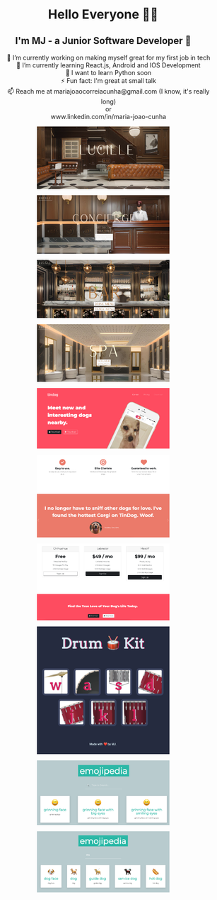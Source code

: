 ###  <h1 align="center">Hello Everyone 🫶🏻</h1>


<h2 align="center">I'm MJ - a Junior Software Developer 🤩 </h2>

<ul align="center" style="list-style: none;">
<li>🔭 I’m currently working on making myself great for my first job in tech </li>
<li>🌱 I’m currently learning React.js, Android and IOS Development</li>
<li>🤔 I want to learn Python soon</li>
<li>⚡ Fun fact: I'm great at small talk</li>
<li>📫 Reach me at mariajoaocorreiacunha@gmail.com (I know, it's really long)</li>
or
<li>www.linkedin.com/in/maria-joao-cunha</li>
</ul>
<img
  src="https://github.com/mjoaoocc/mjoaoocc/blob/main/gitimages/lucillelobby.png"
  alt="Alt text"
  style="display: flex; margin: 0 auto; max-width: 300px">
  
  <img
  src="https://github.com/mjoaoocc/mjoaoocc/blob/main/gitimages/lucilleconcierge.png"
  alt="Alt text"
  style="display: flex; margin: 0 auto; max-width: 300px">
  
  <img
  src="https://github.com/mjoaoocc/mjoaoocc/blob/main/gitimages/lucillebar.png"
  alt="Alt text"
  style="display: flex; margin: 0 auto; max-width: 300px">

  <img
  src="https://github.com/mjoaoocc/mjoaoocc/blob/main/gitimages/lucillespa.png"
  alt="Alt text"
  style="display: flex; margin: 0 auto; max-width: 300px">

  <img
  src="https://github.com/mjoaoocc/mjoaoocc/blob/main/gitimages/tindog1.png"
  alt="Alt text"
  style="display: flex; margin: 0 auto; max-width: 300px">

  <img
  src="https://github.com/mjoaoocc/mjoaoocc/blob/main/gitimages/tindog2.png"
  alt="Alt text"
  style="display: flex; margin: 0 auto; max-width: 300px">

  <img
  src="https://github.com/mjoaoocc/mjoaoocc/blob/main/gitimages/tindog3.png"
  alt="Alt text"
  style="display: flex; margin: 0 auto; max-width: 300px">

  <img
  src="https://github.com/mjoaoocc/mjoaoocc/blob/main/gitimages/drumkit.png"
  alt="Alt text"
  style="display: flex; margin: 0 auto; max-width: 300px">

  <img
  src="https://github.com/mjoaoocc/mjoaoocc/blob/main/gitimages/emojipedia.png"
  alt="Alt text"
  style="display: flex; margin: 0 auto; max-width: 300px">

  <img
  src="https://github.com/mjoaoocc/mjoaoocc/blob/main/gitimages/emojipediadog.png"
  alt="Alt text"
  style="display: flex; margin: 0 auto; max-width: 300px">



